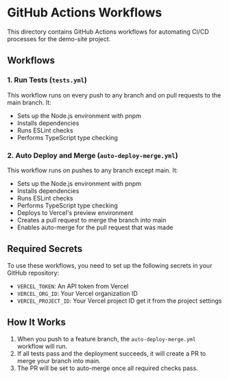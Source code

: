 # GitHub Actions Workflows

This directory contains GitHub Actions workflows for automating CI/CD processes for the demo-site project.

## Workflows

### 1. Run Tests (`tests.yml`)

This workflow runs on every push to any branch and on pull requests to the main branch. It:
- Sets up the Node.js environment with pnpm
- Installs dependencies
- Runs ESLint checks
- Performs TypeScript type checking

### 2. Auto Deploy and Merge (`auto-deploy-merge.yml`)

This workflow runs on pushes to any branch except main. It:
- Sets up the Node.js environment with pnpm
- Installs dependencies
- Runs ESLint checks
- Performs TypeScript type checking
- Deploys to Vercel's preview environment
- Creates a pull request to merge the branch into main
- Enables auto-merge for the pull request that was made

## Required Secrets

To use these workflows, you need to set up the following secrets in your GitHub repository:

- `VERCEL_TOKEN`: An API token from Vercel
- `VERCEL_ORG_ID`: Your Vercel organization ID
- `VERCEL_PROJECT_ID`: Your Vercel project ID get it from the project settings 

## How It Works

1. When you push to a feature branch, the `auto-deploy-merge.yml` workflow will run.
2. If all tests pass and the deployment succeeds, it will create a PR to merge your branch into main.
3. The PR will be set to auto-merge once all required checks pass.

